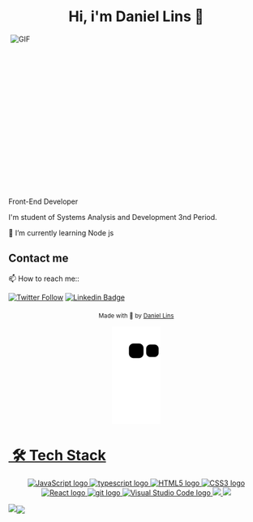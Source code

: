 <h1 align="center" > Hi, i'm Daniel Lins  👋 </h1> 

 <div align="left">
 
  <img align="right" alt="GIF" src="https://user-images.githubusercontent.com/71731815/180665750-1838f00a-6edb-46e4-9a9f-0fa84deb8762.gif" width="500" height="320" />
<p>Front-End Developer</p>
<p>I'm student of Systems Analysis and Development 3nd Period. </p>
<p> 
🌱  I’m currently learning Node js
   </div>
   
   
## Contact me

 <div>
 📫 How to reach me::<a href="https://www.linkedin.com/in/daniel-lins-6a554a1a0/"  target="_blank" >

 [![Twitter Follow](https://img.shields.io/twitter/follow/dev_lins?color=%231DA1F2&logo=Twitter&logoColor=1DA1F2&style=flat-square)](https://twitter.com/https://twitter.com/dev_lins)
 [![Linkedin Badge](https://img.shields.io/badge/-DanielLins-blue?style=flat-square&logo=Linkedin&logoColor=white&link=https://www.linkedin.com/in/daniel-lins-/)](https://www.linkedin.com/in/daniel-lins-/)&nbsp;&nbsp;&nbsp;&nbsp;&nbsp;
     </div>


  <div align="center">
  <sub> Made with 💖 by
    <a href="https://github.com/daniel-lins">Daniel Lins
  </sub>
  
  
   ![Snake animation](https://github.com/daniel-lins/daniel-lins/blob/output/github-contribution-grid-snake.svg)
</div>





#  🛠  Tech Stack
<p align="center">
<img src="https://img.shields.io/badge/JavaScript-282C34?logo=javascript&logoColor=F7DF1E" alt="JavaScript logo" title="JavaScript" height="25" />
  <img src="https://img.shields.io/badge/TypesScript-282C34?logo=typescript&logoColor=F7DF1E" alt="typescript logo" title="JavaScript" height="25" />
<img src="https://img.shields.io/badge/HTML5-282C34?logo=html5&logoColor=E34F26" alt="HTML5 logo" title="HTML5" height="25" />
<img src="https://img.shields.io/badge/CSS3-282C34?logo=css3&logoColor=1572B6" alt="CSS3 logo" title="CSS3" height="25" />
<img src="https://img.shields.io/badge/React-282C34?logo=react&logoColor=61DAFB" alt="React logo" title="React.js / React Native" height="25" />
<img src="https://img.shields.io/badge/git-282C34?logo=git&logoColor=F05032" alt="git logo" title="git" height="25" />
<img src="https://img.shields.io/badge/VS%20Code-282C34?logo=visual-studio-code&logoColor=007ACC" alt="Visual Studio Code logo" title="Visual Studio Code" height="25" />
 <img src="https://img.shields.io/badge/bootstrap%20-%23563D7C.svg?&style=for-the-badge&logo=bootstrap&logoColor=white" height="25"/>
 <img src="https://img.shields.io/badge/-GitHub-181717?style=flat-square&logo=github" height="25"/>
</p>



  <img  align="left" src = "https://github-readme-stats.vercel.app/api?username=Daniel-lins&show_icons=true&theme=tokyonight&line_height=27">
</p>
  <img align="center"  src="https://github-readme-stats.vercel.app/api/top-langs/?username=Daniel-lins&hide=css,java,html&theme=tokyonight"> 
 <p align="center">
  


<!--
Here are some ideas to get you started:

- 🔭 I’m currently working on ...
- 🌱 I’m currently learning ...
- 👯 I’m looking to collaborate on ...
- 🤔 I’m looking for help with ...
- 💬 Ask me about ...
- 📫 How to reach me: ...
- 😄 Pronouns: ...
- ⚡ Fun fact: ...
-->
